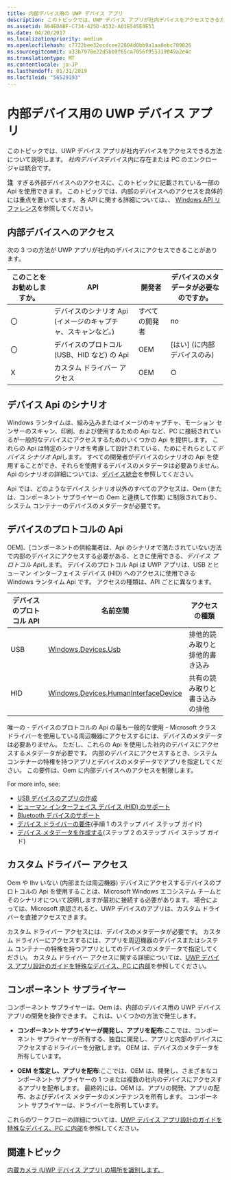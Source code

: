 ```yaml
---
title: 内部デバイス用の UWP デバイス アプリ
description: このトピックでは、UWP デバイス アプリが社内デバイスをアクセスできる方法について説明します。
ms.assetid: 864EDABF-C734-425D-A532-A01E545E4E51
ms.date: 04/20/2017
ms.localizationpriority: medium
ms.openlocfilehash: c7722bee32ecdcee22804d0bb9a1aa8ebc709826
ms.sourcegitcommit: a33b7978e22d5bb9f65ca7056f955319049a2e4c
ms.translationtype: MT
ms.contentlocale: ja-JP
ms.lasthandoff: 01/31/2019
ms.locfileid: "56529193"
---
```

# <a name="uwp-device-apps-for-internal-devices"></a>内部デバイス用の UWP デバイス アプリ


このトピックでは、UWP デバイス アプリが社内デバイスをアクセスできる方法について説明します。 *社内デバイス*デバイス内に存在または PC のエンクロージャは統合です。

**注**  すぎる外部デバイスへのアクセスに、このトピックに記載されている一部の Api を使用できます。 このトピックでは、内部のデバイスへのアクセスを具体的には重点を置いています。 各 API に関する詳細については、、 [Windows API リファレンス](https://go.microsoft.com/fwlink/p/?LinkId=250938)を参照してください。

 

## <a name="span-idaccessinginternaldevicesspanspan-idaccessinginternaldevicesspanspan-idaccessinginternaldevicesspanaccessing-internal-devices"></a><span id="Accessing_internal_devices"></span><span id="accessing_internal_devices"></span><span id="ACCESSING_INTERNAL_DEVICES"></span>内部デバイスへのアクセス


次の 3 つの方法が UWP アプリが社内のデバイスにアクセスできることがあります。

| このことをお勧めしますか。 | API                                                  | 開発者      | デバイスのメタデータが必要なのですか。    |
|--------------|------------------------------------------------------|----------------|---------------------------------|
| 〇          | デバイスのシナリオ Api (イメージのキャプチャ、スキャンなど。) | すべての開発者 | no                              |
| 〇          | デバイスのプロトコル (USB、HID など) の Api                | OEM            | [はい] (に内部デバイスのみ) |
| X           | カスタム ドライバー アクセス                                 | OEM            | ○                             |

 

## <a name="span-iddevicescenarioapisspanspan-iddevicescenarioapisspanspan-iddevicescenarioapisspandevice-scenario-apis"></a><span id="Device_scenario_APIs"></span><span id="device_scenario_apis"></span><span id="DEVICE_SCENARIO_APIS"></span>デバイス Api のシナリオ


Windows ランタイムは、組み込みまたはイメージのキャプチャ、モーション センサーのスキャン、印刷、および使用するための Api など、PC に接続されているが一般的なデバイスにアクセスするためのいくつかの Api を提供します。 これらの Api は特定のシナリオを考慮して設計されている、ためにそれらとして*デバイス シナリオ Api*します。 すべての開発者がデバイスのシナリオの Api を使用することができ、それらを使用するデバイスのメタデータは必要ありません。 Api のシナリオの詳細については、[デバイス統合]( https://go.microsoft.com/fwlink/p/?LinkId=306557)を参照してください。

Api では、どのようなデバイス シナリオ以外のすべてのアクセスは、Oem (または、コンポーネント サプライヤーの Oem と連携して作業) に制限されており、システム コンテナーのデバイスのメタデータが必要です。

## <a name="span-iddeviceprotocolapisspanspan-iddeviceprotocolapisspanspan-iddeviceprotocolapisspandevice-protocol-apis"></a><span id="Device_protocol_APIs"></span><span id="device_protocol_apis"></span><span id="DEVICE_PROTOCOL_APIS"></span>デバイスのプロトコルの Api


OEM]、[コンポーネントの供給業者は、Api のシナリオで満たされていない方法で内部のデバイスにアクセスする必要がある、ときに使用できる、*デバイス プロトコル Api*します。 デバイスのプロトコル Api は UWP アプリは、USB とヒューマン インターフェイス デバイス (HID) へのアクセスに使用できる Windows ランタイム Api です。 アクセスの種類は、API ごとに異なります。

| デバイスのプロトコル API | 名前空間                                                                               | アクセスの種類                      |
|---------------------|-----------------------------------------------------------------------------------------|----------------------------------|
| USB                 | [Windows.Devices.Usb](https://go.microsoft.com/fwlink/p/?LinkId=306694)                  | 排他的読み取りと排他的書き込み |
| HID                 | [Windows.Devices.HumanInterfaceDevice](https://go.microsoft.com/fwlink/p/?LinkId=306697) | 共有の読み取りと書き込みの排他    |

 

唯一の - デバイスのプロトコルの Api の最も一般的な使用 - Microsoft クラス ドライバーを使用している周辺機器にアクセスするには、デバイスのメタデータは必要ありません。 ただし、これらの Api を使用した社内のデバイスにアクセスするメタデータが必要です。 内部のデバイスにアクセスするとき、システム コンテナーの特権を持つアプリとデバイスのメタデータでアプリを指定してください。 この要件は、Oem に内部デバイスへのアクセスを制限します。

For more info, see:

-   [USB デバイスのアプリの作成](https://go.microsoft.com/fwlink/p/?LinkId=324880)
-   [ヒューマン インターフェイス デバイス (HID) のサポート](https://go.microsoft.com/fwlink/p/?LinkId=324881)
-   [Bluetooth デバイスのサポート](https://go.microsoft.com/fwlink/p/?LinkId=324882)
-   [デバイス ドライバーの要件](step-1--create-a-uwp-device-app.md)(手順 1 のステップ バイ ステップ ガイド)
-   [デバイス メタデータを作成する](step-2--create-device-metadata.md)(ステップ 2 のステップ バイ ステップ ガイド)

## <a name="span-idcustomdriveraccessspanspan-idcustomdriveraccessspanspan-idcustomdriveraccessspancustom-driver-access"></a><span id="Custom_driver_access"></span><span id="custom_driver_access"></span><span id="CUSTOM_DRIVER_ACCESS"></span>カスタム ドライバー アクセス


Oem や Ihv いない (内部または周辺機器) デバイスにアクセスするデバイスのプロトコルの Api を使用することは、Microsoft Windows エコシステム チームとそのシナリオについて説明しますが最初に接続する必要があります。 場合によっては、Microsoft 承認されると、UWP デバイスのアプリは、カスタム ドライバーを直接アクセスできます。

カスタム ドライバー アクセスには、デバイスのメタデータが必要です。 カスタム ドライバーにアクセスするには、アプリを周辺機器のデバイスまたはシステム コンテナーの特権を持つアプリとしてのデバイスのメタデータで指定してください。 カスタム ドライバー アクセスに関する詳細については、[UWP デバイス アプリ設計のガイドを特殊なデバイス、PC に内部](https://go.microsoft.com/fwlink/p/?LinkId=306693)を参照してください。

## <a name="span-idcomponentsuppliersspanspan-idcomponentsuppliersspanspan-idcomponentsuppliersspancomponent-suppliers"></a><span id="Component_suppliers"></span><span id="component_suppliers"></span><span id="COMPONENT_SUPPLIERS"></span>コンポーネント サプライヤー


コンポーネント サプライヤーは、Oem は、内部のデバイス用の UWP デバイス アプリの開発を操作できます。 これは、いくつかの方法で発生します。

-   **コンポーネント サプライヤーが開発し、アプリを配布**:ここでは、コンポーネント サプライヤーが所有する、独自に開発し、アプリと内部のデバイスにアクセスするドライバーを分散します。 OEM は、デバイスのメタデータを所有しています。

-   **OEM を策定し、アプリを配布**:ここでは、OEM は、開発し、さまざまなコンポーネント サプライヤーの 1 つまたは複数の社内のデバイスにアクセスするアプリを配布します。 最終的には、OEM は、アプリの開発、アプリの配布、およびデバイス メタデータのメンテナンスを所有します。 コンポーネント サプライヤーは、ドライバーを所有しています。

これらのワークフローの詳細については、[UWP デバイス アプリ設計のガイドを特殊なデバイス、PC に内部](https://go.microsoft.com/fwlink/p/?LinkId=306693)を参照してください。

## <a name="span-idrelatedtopicsspanrelated-topics"></a><span id="related_topics"></span>関連トピック


[内蔵カメラ (UWP デバイス アプリ) の場所を識別します。](identifying-the-location-of-internal-cameras.md)

 

 







